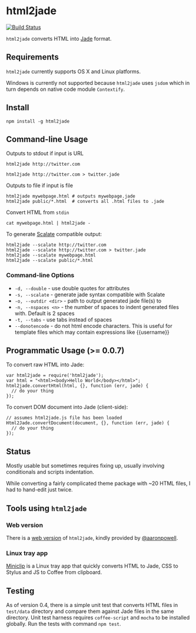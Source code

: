 # html2jade #
[![Build Status](https://travis-ci.org/donpark/html2jade.png?branch=master)](https://travis-ci.org/donpark/html2jade)

`html2jade` converts HTML into [Jade](https://github.com/visionmedia/jade) format.

## Requirements

`html2jade` currently supports OS X and Linux platforms.

Windows is currently not supported because `html2jade` uses `jsdom` which in turn
depends on native code module `Contextify`.

## Install ##

    npm install -g html2jade

## Command-line Usage ##

Outputs to stdout if input is URL

    html2jade http://twitter.com
    
    html2jade http://twitter.com > twitter.jade
    
Outputs to file if input is file
    
    html2jade mywebpage.html # outputs mywebpage.jade
    html2jade public/*.html  # converts all .html files to .jade

Convert HTML from `stdin`

    cat mywebpage.html | html2jade - 
    
To generate [Scalate](http://scalate.fusesource.org/) compatible output:

    html2jade --scalate http://twitter.com
    html2jade --scalate http://twitter.com > twitter.jade
    html2jade --scalate mywebpage.html
    html2jade --scalate public/*.html

### Command-line Options ###

* `-d, --double` - use double quotes for attributes
* `-s, --scalate` - generate jade syntax compatible with Scalate
* `-o, --outdir <dir>` - path to output generated jade file(s) to
* `-n, --nspaces <n>` - the number of spaces to indent generated files with. Default is 2 spaces
* `-t, --tabs` - use tabs instead of spaces
* `--donotencode` - do not html encode characters. This is useful for template files which may contain expressions like {{username}}

## Programmatic Usage (>= 0.0.7)
    
To convert raw HTML into Jade:

    var html2jade = require('html2jade');
    var html = "<html><body>Hello World</body></html>";
    html2jade.convertHtml(html, {}, function (err, jade) {
      // do your thing
    });
    
To convert DOM document into Jade (client-side):

    // assumes html2jade.js file has been loaded
    Html2Jade.convertDocument(document, {}, function (err, jade) {
      // do your thing
    });

## Status ##

Mostly usable but sometimes requires fixing up, usually involving conditionals and scripts indentation.

While converting a fairly complicated theme package with ~20 HTML files, I had to hand-edit just twice.

## Tools using `html2jade` ##

### Web version ###

There is a [web version](http://html2jade.aaron-powell.com/) of `html2jade`,
kindly provided by [@aaronpowell](https://github.com/aaronpowell).

### Linux tray app ###

[Miniclip](http://myguidingstar.github.com/miniclip/) is a Linux tray app that quickly converts
HTML to Jade, CSS to Stylus and JS to Coffee from clipboard.

## Testing ##

As of version 0.4, there is a simple unit test that converts HTML files in `test/data` directory
and compare them against Jade files in the same directory. Unit test harness requires `coffee-script`
and `mocha` to be installed globally. Run the tests with command `npm test`.
